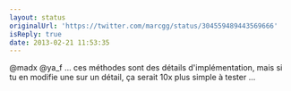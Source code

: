 ```yaml
---
layout: status
originalUrl: 'https://twitter.com/marcgg/status/304559489443569666'
isReply: true
date: 2013-02-21 11:53:35
---
```


@madx @ya_f … ces méthodes sont des détails d'implémentation, mais si tu en modifie une sur un détail, ça serait 10x plus simple à tester …
